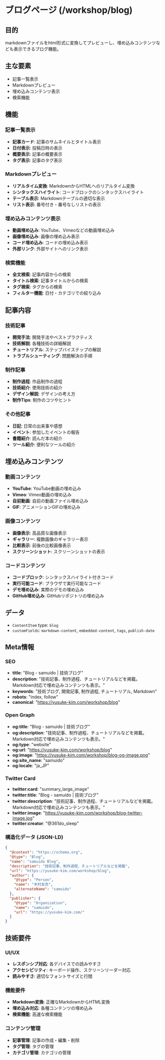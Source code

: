 # ブログページ (/workshop/blog)

## 目的

markdownファイルをhtml形式に変換してプレビューし、埋め込みコンテンツなども表示できるブログ機能。

## 主な要素

- 記事一覧表示
- Markdownプレビュー
- 埋め込みコンテンツ表示
- 検索機能

## 機能

### 記事一覧表示

- **記事カード**: 記事のサムネイルとタイトル表示
- **日付表示**: 投稿日時の表示
- **概要表示**: 記事の概要表示
- **タグ表示**: 記事のタグ表示

### Markdownプレビュー

- **リアルタイム変換**: MarkdownからHTMLへのリアルタイム変換
- **シンタックスハイライト**: コードブロックのシンタックスハイライト
- **テーブル表示**: Markdownテーブルの適切な表示
- **リスト表示**: 番号付き・番号なしリストの表示

### 埋め込みコンテンツ表示

- **動画埋め込み**: YouTube、Vimeoなどの動画埋め込み
- **画像埋め込み**: 画像の埋め込み表示
- **コード埋め込み**: コードの埋め込み表示
- **外部リンク**: 外部サイトへのリンク表示

### 検索機能

- **全文検索**: 記事内容からの検索
- **タイトル検索**: 記事タイトルからの検索
- **タグ検索**: タグからの検索
- **フィルター機能**: 日付・カテゴリでの絞り込み

## 記事内容

### 技術記事

- **開発手法**: 開発手法やベストプラクティス
- **技術解説**: 各種技術の詳細解説
- **チュートリアル**: ステップバイステップの解説
- **トラブルシューティング**: 問題解決の手順

### 制作記事

- **制作過程**: 作品制作の過程
- **技術紹介**: 使用技術の紹介
- **デザイン解説**: デザインの考え方
- **制作Tips**: 制作のコツやヒント

### その他記事

- **日記**: 日常の出来事や感想
- **イベント**: 参加したイベントの報告
- **書籍紹介**: 読んだ本の紹介
- **ツール紹介**: 便利なツールの紹介

## 埋め込みコンテンツ

### 動画コンテンツ

- **YouTube**: YouTube動画の埋め込み
- **Vimeo**: Vimeo動画の埋め込み
- **自前動画**: 自前の動画ファイル埋め込み
- **GIF**: アニメーションGIFの埋め込み

### 画像コンテンツ

- **画像表示**: 高品質な画像表示
- **ギャラリー**: 複数画像のギャラリー表示
- **比較表示**: 前後の比較画像表示
- **スクリーンショット**: スクリーンショットの表示

### コードコンテンツ

- **コードブロック**: シンタックスハイライト付きコード
- **実行可能コード**: ブラウザで実行可能なコード
- **デモ埋め込み**: 実際のデモの埋め込み
- **GitHub埋め込み**: GitHubリポジトリの埋め込み

## データ

- `ContentItem` type: `blog`
- `customFields`: `markdown-content`, `embedded-content`, `tags`, `publish-date`

## Meta情報

### SEO

- **title**: "Blog - samuido | 技術ブログ"
- **description**: "技術記事、制作過程、チュートリアルなどを掲載。Markdown対応で埋め込みコンテンツも表示。"
- **keywords**: "技術ブログ, 開発記事, 制作過程, チュートリアル, Markdown"
- **robots**: "index, follow"
- **canonical**: "https://yusuke-kim.com/workshop/blog"

### Open Graph

- **og:title**: "Blog - samuido | 技術ブログ"
- **og:description**: "技術記事、制作過程、チュートリアルなどを掲載。Markdown対応で埋め込みコンテンツも表示。"
- **og:type**: "website"
- **og:url**: "https://yusuke-kim.com/workshop/blog"
- **og:image**: "https://yusuke-kim.com/workshop/blog-og-image.png"
- **og:site_name**: "samuido"
- **og:locale**: "ja_JP"

### Twitter Card

- **twitter:card**: "summary_large_image"
- **twitter:title**: "Blog - samuido | 技術ブログ"
- **twitter:description**: "技術記事、制作過程、チュートリアルなどを掲載。Markdown対応で埋め込みコンテンツも表示。"
- **twitter:image**: "https://yusuke-kim.com/workshop/blog-twitter-image.jpg"
- **twitter:creator**: "@361do_sleep"

### 構造化データ (JSON-LD)

```json
{
  "@context": "https://schema.org",
  "@type": "Blog",
  "name": "samuido Blog",
  "description": "技術記事、制作過程、チュートリアルなどを掲載",
  "url": "https://yusuke-kim.com/workshop/blog",
  "author": {
    "@type": "Person",
    "name": "木村友亮",
    "alternateName": "samuido"
  },
  "publisher": {
    "@type": "Organization",
    "name": "samuido",
    "url": "https://yusuke-kim.com/"
  }
}
```

## 技術要件

### UI/UX

- **レスポンシブ対応**: 各デバイスでの読みやすさ
- **アクセシビリティ**: キーボード操作、スクリーンリーダー対応
- **読みやすさ**: 適切なフォントサイズと行間

### 機能要件

- **Markdown変換**: 正確なMarkdownからHTML変換
- **埋め込み対応**: 各種コンテンツの埋め込み
- **検索機能**: 高速な検索機能

### コンテンツ管理

- **記事管理**: 記事の作成・編集・削除
- **タグ管理**: タグの管理
- **カテゴリ管理**: カテゴリの管理
